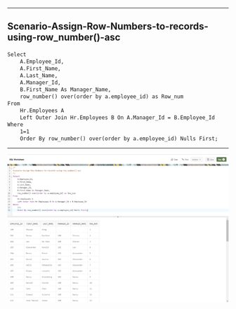 --------------------------------------------------------------------------------
Scenario-Assign-Row-Numbers-to-records-using-row_number()-asc
--------------------------------------------------------------------------------

    Select
        A.Employee_Id,
        A.First_Name,
        A.Last_Name,
        A.Manager_Id,
        B.First_Name As Manager_Name,
        row_number() over(order by a.employee_id) as Row_num
    From
        Hr.Employees A
        Left Outer Join Hr.Employees B On A.Manager_Id = B.Employee_Id
    Where
        1=1
        Order By row_number() over(order by a.employee_id) Nulls First;

--------------------------------------------------------------------------------

![!](../../../../Assets/Oracle/Scenario-Assign-Row-Numbers-to-records-using-row_number()-asc.PNG)
